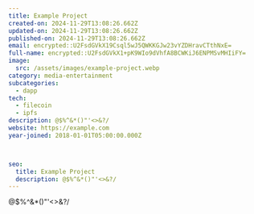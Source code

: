 ```yaml
---
title: Example Project
created-on: 2024-11-29T13:08:26.662Z
updated-on: 2024-11-29T13:08:26.662Z
published-on: 2024-11-29T13:08:26.662Z
email: encrypted::U2FsdGVkX19Csql5wJ5QWKKGJw23vYZDHravCTthNxE=
full-name: encrypted::U2FsdGVkX1+pK9WIo9dVhfA8BCWKiJ6ENPMSvMHIiFY=
image:
  src: /assets/images/example-project.webp
category: media-entertainment
subcategories:
  - dapp
tech:
  - filecoin
  - ipfs
description: @$%^&*()"'<>&?/
website: https://example.com
year-joined: 2018-01-01T05:00:00.000Z



seo:
  title: Example Project
  description: @$%^&*()"'<>&?/
---
```


@$%^&*()"'<>&?/
